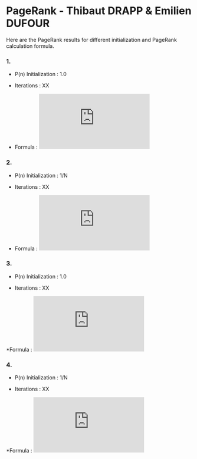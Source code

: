 # PageRank - Thibaut DRAPP & Emilien DUFOUR #


Here are the PageRank results for different initialization and PageRank calculation formula.



### 1. ###
* P(n) Initialization : 1.0       

* Iterations : XX           

* Formula : ![first_equation](http://latex.codecogs.com/gif.latex?%24%24%5Cfrac%7B%281-%5Calpha%29%7D%7BN%7D%20&plus;%20%5Csum_%7Bm%20%7D%7B%5Cfrac%7BP%28m%29%7D%7BL%28m%29%7D%7D%24%24)



### 2. ###
* P(n) Initialization : 1/N     

* Iterations : XX

* Formula : ![first_equation](http://latex.codecogs.com/gif.latex?%24%24%5Cfrac%7B%281-%5Calpha%29%7D%7BN%7D%20&plus;%20%5Csum_%7Bm%20%7D%7B%5Cfrac%7BP%28m%29%7D%7BL%28m%29%7D%7D%24%24)


### 3. ###
* P(n) Initialization : 1.0     

* Iterations : XX

*Formula : ![without_N](http://latex.codecogs.com/gif.latex?%24%24%281-%5Calpha%29%20&plus;%20%5Csum_%7Bm%20%7D%7B%5Cfrac%7BP%28m%29%7D%7BL%28m%29%7D%7D%24%24)

### 4. ###
* P(n) Initialization : 1/N   

* Iterations : XX

*Formula : ![without_N](http://latex.codecogs.com/gif.latex?%24%24%281-%5Calpha%29%20&plus;%20%5Csum_%7Bm%20%7D%7B%5Cfrac%7BP%28m%29%7D%7BL%28m%29%7D%7D%24%24)
